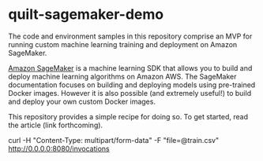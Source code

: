 # quilt-sagemaker-demo

The code and environment samples in this repository comprise an MVP for running custom machine learning training and deployment on Amazon SageMaker.

[Amazon SageMaker](https://aws.amazon.com/blogs/aws/sagemaker/) is a machine learning SDK that allows you to build and deploy machine learning algorithms on Amazon AWS. The SageMaker documentation focuses on building and deploying models using pre-trained Docker images. However it is also possible (and extremely useful!) to build and deploy your own custom Docker images.

This repository provides a simple recipe for doing so. To get started, read the article (link forthcoming).


curl -H "Content-Type: multipart/form-data" -F "file=@train.csv" http://0.0.0.0:8080/invocations